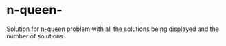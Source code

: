 # n-queen-

Solution for n-queen problem with all the solutions being displayed and the number of solutions.
